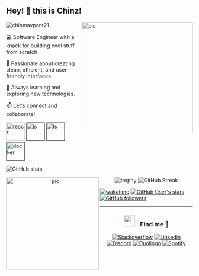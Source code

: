 
<!--suppress HtmlDeprecatedAttribute -->
## Hey! 👋 this is Chinz!

<img align='right' src="https://github.com/chinmaypant21/chinmaypant21/assets/64401853/72fb68d0-4618-4b48-8913-dcce1c5ccc44" width="300" alt="pic">


<p align="left"> <img src="https://komarev.com/ghpvc/?username=chinmaypant21&label=Profile%20views&color=0e75b6&style=flat" alt="chinmaypant21" /> </p>

<div>
	
💻 Software Engineer with a knack for building cool stuff from scratch.

🌟 Passionate about creating clean, efficient, and user-friendly interfaces.

🚀 Always learning and exploring new technologies.

📫 Let's connect and collaborate!

</div>

[<img src="https://cdn.iconscout.com/icon/free/png-512/react-3-1175109.png" alt="react" width="50">](https://react.dev/learn)
[<img src="https://cdn.iconscout.com/icon/free/png-512/javascript-1-225993.png" alt="js" width="50">]()
[<img src="https://cdn.iconscout.com/icon/free/png-512/typescript-1-1175078.png" alt="ts" width="50">]()
[<img src="https://cdn.iconscout.com/icon/free/png-512/docker-3628734-3029959.png" alt="docker" width="50">]()



![GitHub stats](https://github-readme-stats.vercel.app/api?username=chinmaypant21&theme=gotham&show_icons=true&count_private=true&hide_title=true&hide_border=true)

<div align='center'>

![trophy](https://github-profile-trophy.vercel.app/?username=chinmaypant21&theme=onestar&no-frame=true&column=3&row=2)
<img align='left' src="https://github.com/chinmaypant21/chinmaypant21/assets/64401853/d5009acb-1ffc-4d65-96fc-4b79c6ffb40a" width="250" alt="pic">
![GitHub Streak](http://github-readme-streak-stats.herokuapp.com?user=chinmaypant21&theme=gotham&hide_border=true&date_format=M%20j%5B%2C%20Y%5D)

</div>

[![wakatime](https://wakatime.com/badge/user/8cc8aa38-4041-409b-9d27-a85e5b897ad4.svg?style=social)](https://wakatime.com/@8cc8aa38-4041-409b-9d27-a85e5b897ad4)
[<img alt="GitHub User's stars" src="https://img.shields.io/github/stars/chinmaypant21?affiliations=OWNER%2CCOLLABORATOR%2CORGANIZATION_MEMBER&label=Total%20user%20stars%20in%20all%20repo&logoColor=red&style=social">](https://github.com/chinmaypant21?tab=repositories&q=&type=&language=&sort=stargazers)
[<img alt="GitHub followers" src="https://img.shields.io/github/followers/chinmaypant21?&logoColor=red&style=social">](https://github.com/chinmaypant21?tab=followers)

------

<h3 align="center">
	<img src="https://media.giphy.com/media/iY8CRBdQXODJSCERIr/giphy.gif" width="30" height="30" style="margin-right: 10px;" />
	<span>Find me 🦖</span>
</h3>

<div align="center">
	
[![Stackoverflow](https://img.shields.io/badge/-chinz-%23F58025?style=flat&logo=stackoverflow&logoColor=white)](https://stackoverflow.com/users/15276488/chinz)
[![Linkedin](https://img.shields.io/badge/-Linkedin-%230A66C2?style=flat&logo=linkedin&logoColor=white)](https://linkedin.com/in/chinmaypant)
[![Discord](https://img.shields.io/badge/-notchinz-%235865F2?style=flat&logo=discord&logoColor=white)](https://discordapp.com/users/notchinz/)
[![Duolingo](https://img.shields.io/badge/-duolingo-%2358CC02?style=flat&logo=duolingo&logoColor=white)](https://www.duolingo.com/profile/notcica)
[![Spotify](https://img.shields.io/badge/-Spotify-%231DB954?style=flat&logo=spotify&logoColor=white)](https://open.spotify.com/user/o22xcwtpsiaiuiu6j2g3uc4qs)

</div>
